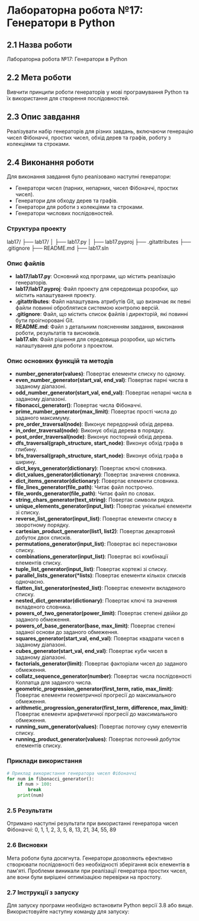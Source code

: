 # Лабораторна робота №17: Генератори в Python

## 2.1 Назва роботи
Лабораторна робота №17: Генератори в Python

## 2.2 Мета роботи
Вивчити принципи роботи генераторів у мові програмування Python та їх використання для створення послідовностей.

## 2.3 Опис завдання
Реалізувати набір генераторів для різних завдань, включаючи генерацію чисел Фібоначчі, простих чисел, обхід дерев та графів, роботу з колекціями та строками.

## 2.4 Виконання роботи
Для виконання завдання було реалізовано наступні генератори:
- Генератори чисел (парних, непарних, чисел Фібоначчі, простих чисел).
- Генератори для обходу дерев та графів.
- Генератори для роботи з колекціями та строками.
- Генератори числових послідовностей.

### Структура проекту
lab17/
├── lab17/
│ ├── lab17.py
│ ├── lab17.pyproj
├── .gitattributes
├── .gitignore
├── README.md
├── lab17.sln


### Опис файлів
- **lab17/lab17.py**: Основний код програми, що містить реалізацію генераторів.
- **lab17/lab17.pyproj**: Файл проекту для середовища розробки, що містить налаштування проекту.
- **.gitattributes**: Файл налаштувань атрибутів Git, що визначає як певні файли повинні оброблятися системою контролю версій.
- **.gitignore**: Файл, що містить список файлів і директорій, які повинні бути проігноровані Git.
- **README.md**: Файл з детальним поясненням завдання, виконання роботи, результатів та висновків.
- **lab17.sln**: Файл рішення для середовища розробки, що містить налаштування для роботи з проектом.

### Опис основних функцій та методів
- **number_generator(values)**: Повертає елементи списку по одному.
- **even_number_generator(start_val, end_val)**: Повертає парні числа в заданому діапазоні.
- **odd_number_generator(start_val, end_val)**: Повертає непарні числа в заданому діапазоні.
- **fibonacci_generator()**: Повертає числа Фібоначчі.
- **prime_number_generator(max_limit)**: Повертає прості числа до заданого максимуму.
- **pre_order_traversal(node)**: Виконує передорний обхід дерева.
- **in_order_traversal(node)**: Виконує обхід дерева в порядку.
- **post_order_traversal(node)**: Виконує посторний обхід дерева.
- **dfs_traversal(graph_structure, start_node)**: Виконує обхід графа в глибину.
- **bfs_traversal(graph_structure, start_node)**: Виконує обхід графа в ширину.
- **dict_keys_generator(dictionary)**: Повертає ключі словника.
- **dict_values_generator(dictionary)**: Повертає значення словника.
- **dict_items_generator(dictionary)**: Повертає елементи словника.
- **file_lines_generator(file_path)**: Читає файл построчно.
- **file_words_generator(file_path)**: Читає файл по словах.
- **string_chars_generator(text_string)**: Повертає символи рядка.
- **unique_elements_generator(input_list)**: Повертає унікальні елементи зі списку.
- **reverse_list_generator(input_list)**: Повертає елементи списку в зворотному порядку.
- **cartesian_product_generator(list1, list2)**: Повертає декартовий добуток двох списків.
- **permutations_generator(input_list)**: Повертає всі перестановки списку.
- **combinations_generator(input_list)**: Повертає всі комбінації елементів списку.
- **tuple_list_generator(input_list)**: Повертає кортежі зі списку.
- **parallel_lists_generator(*lists)**: Повертає елементи кількох списків одночасно.
- **flatten_list_generator(nested_list)**: Повертає елементи вкладеного списку.
- **nested_dict_generator(dictionary)**: Повертає ключі та значення вкладеного словника.
- **powers_of_two_generator(power_limit)**: Повертає степені двійки до заданого обмеження.
- **powers_of_base_generator(base, max_limit)**: Повертає степені заданої основи до заданого обмеження.
- **squares_generator(start_val, end_val)**: Повертає квадрати чисел в заданому діапазоні.
- **cubes_generator(start_val, end_val)**: Повертає куби чисел в заданому діапазоні.
- **factorials_generator(limit)**: Повертає факторіали чисел до заданого обмеження.
- **collatz_sequence_generator(number)**: Повертає числа послідовності Коллатца для заданого числа.
- **geometric_progression_generator(first_term, ratio, max_limit)**: Повертає елементи геометричної прогресії до максимального обмеження.
- **arithmetic_progression_generator(first_term, difference, max_limit)**: Повертає елементи арифметичної прогресії до максимального обмеження.
- **running_sum_generator(values)**: Повертає поточну суму елементів списку.
- **running_product_generator(values)**: Повертає поточний добуток елементів списку.

### Приклади використання
```python
# Приклад використання генератора чисел Фібоначчі
for num in fibonacci_generator():
    if num > 100:
        break
    print(num)
```

### 2.5 Результати
Отримано наступні результати при використанні генератора чисел Фібоначчі:
0, 1, 1, 2, 3, 5, 8, 13, 21, 34, 55, 89

### 2.6 Висновки
Мета роботи була досягнута. Генератори дозволяють ефективно створювати послідовності без необхідності зберігання всіх елементів в пам'яті. Проблеми виникали при реалізації генератора простих чисел, але вони були вирішені оптимізацією перевірки на простоту.

### 2.7 Інструкції з запуску
Для запуску програми необхідно встановити Python версії 3.8 або вище. Використовуйте наступну команду для запуску:
